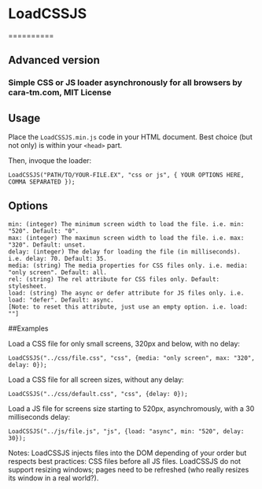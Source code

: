 # LoadCSSJS 
==========

## Advanced version

### Simple CSS or JS loader asynchronously for all browsers by cara-tm.com, MIT License

## Usage

Place the `LoadCSSJS.min.js` code in your HTML document. Best choice (but not only) is within your `<head>` part.

Then, invoque the loader:

    LoadCSSJS("PATH/TO/YOUR-FILE.EX", "css or js", { YOUR OPTIONS HERE, COMMA SEPARATED }); 

## Options

    min: (integer) The minimum screen width to load the file. i.e. min: "520". Default: "0".
    max: (integer) The maximun screen width to load the file. i.e. max: "320". Default: unset.
    delay: (integer) The delay for loading the file (in milliseconds). i.e. delay: 70. Default: 35.
    media: (string) The media properties for CSS files only. i.e. media: "only screen". Default: all.
    rel: (string) The rel attribute for CSS files only. Default: stylesheet.
    load: (string) The async or defer attribute for JS files only. i.e. load: "defer". Default: async. 
    [Note: to reset this attribute, just use an empty option. i.e. load: ""]
    
##Examples

Load a CSS file for only small screens, 320px and below, with no delay:

    LoadCSSJS("../css/file.css", "css", {media: "only screen", max: "320", delay: 0});

Load a CSS file for all screen sizes, without any delay:

    LoadCSSJS("../css/default.css", "css", {delay: 0});

Load a JS file for screens size starting to 520px, asynchromously, with a 30 milliseconds delay:

    LoadCSSJS("../js/file.js", "js", {load: "async", min: "520", delay: 30});
    
Notes: LoadCSSJS injects files into the DOM depending of your order but respects best practices: CSS files before all JS files.
LoadCSSJS do not support resizing windows; pages need to be refreshed (who really resizes its window in a real world?).
